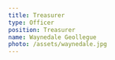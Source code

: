```yaml
---
title: Treasurer
type: Officer
position: Treasurer
name: Waynedale Geollegue
photo: /assets/waynedale.jpg
---
```


